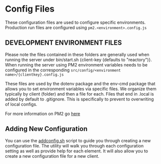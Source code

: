 # Config Files

These configuration files are used to configure specific environments. Production run files are configured using `pm2.<environment>.config.js`
## DEVELOPMENT ENVIRONMENT FILES
Please note the files contained in these folders are generally used when running the server under bin/start.sh {client-key (defaults to "reactory")}. When running the server using PM2 environment variables needs to be configured in the corresponding ``src/config/<environment name>/{clientkey}.config.js``

These files are used by the dotenv package and the env-cmd package that allows you to set environment variables via specific files.  We organize them typically by client (folder) and then a file for each.  Files that end in .local is added by default to .gitignore. This is specifically to prevent to overwriting of local configs.

For more information on PM2 go [here](https://pm2.io)

## Adding New Configuration
You can use the [addconfig.sh](/bin/addconfig.sh) script to guide you through creating a new configuration file.  The utility will walk you through each configuration setting as well as provide help for each element. It will also allow you to create a new configuration file for a new client.
